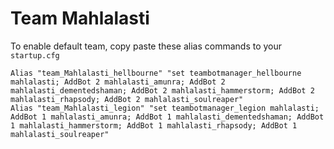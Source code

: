# Team Mahlalasti

To enable default team, copy paste these alias commands to your ```startup.cfg```

    Alias "team_Mahlalasti_hellbourne" "set teambotmanager_hellbourne mahlalasti; AddBot 2 mahlalasti_amunra; AddBot 2 mahlalasti_dementedshaman; AddBot 2 mahlalasti_hammerstorm; AddBot 2 mahlalasti_rhapsody; AddBot 2 mahlalasti_soulreaper"
    Alias "team_Mahlalasti_legion" "set teambotmanager_legion mahlalasti; AddBot 1 mahlalasti_amunra; AddBot 1 mahlalasti_dementedshaman; AddBot 1 mahlalasti_hammerstorm; AddBot 1 mahlalasti_rhapsody; AddBot 1 mahlalasti_soulreaper"
